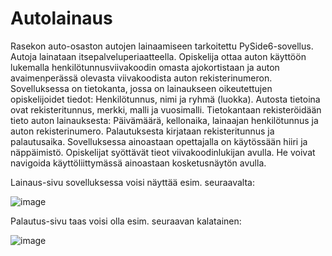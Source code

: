 # Autolainaus
Rasekon auto-osaston autojen lainaamiseen tarkoitettu PySide6-sovellus. Autoja lainataan itsepalveluperiaatteella. Opiskelija ottaa auton käyttöön lukemalla henkilötunnusviivakoodin omasta ajokortistaan ja auton avaimenperässä olevasta viivakoodista auton rekisterinumeron. Sovelluksessa on tietokanta, jossa on lainaukseen oikeutettujen opiskelijoidet tiedot: Henkilötunnus, nimi ja ryhmä (luokka). Autosta tietoina ovat rekisteritunnus, merkki, malli ja vuosimalli. Tietokantaan rekisteröidään tieto auton lainauksesta: Päivämäärä, kellonaika, lainaajan henkilötunnus ja auton rekisterinumero. Palautuksesta kirjataan rekisteritunnus ja palautusaika. Sovelluksessa ainoastaan opettajalla on käytössään hiiri ja näppäimistö. Opiskelijat syöttävät tieot viivakoodinlukijan avulla. He voivat navigoida käyttöliittymässä ainoastaan kosketusnäytön avulla.

Lainaus-sivu sovelluksessa voisi näyttää esim. seuraavalta:

![image](https://github.com/user-attachments/assets/c173cac4-62d4-4068-9319-f612835d1d91)

Palautus-sivu taas voisi olla esim. seuraavan kalatainen:

![image](https://github.com/user-attachments/assets/56c9843b-fc1a-4f23-a4be-c1acd55a2486)
